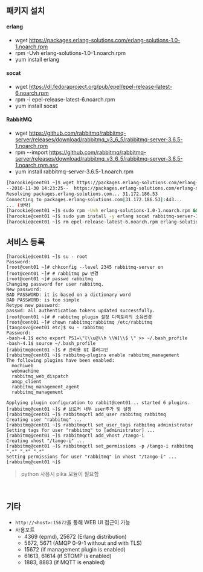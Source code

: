 ## 패키지 설치
#### erlang   
- wget https://packages.erlang-solutions.com/erlang-solutions-1.0-1.noarch.rpm
- rpm -Uvh erlang-solutions-1.0-1.noarch.rpm
- yum install erlang
#### socat
- wget https://dl.fedoraproject.org/pub/epel/epel-release-latest-6.noarch.rpm
- rpm -i epel-release-latest-6.noarch.rpm
- yum install socat
#### RabbitMQ   
- wget https://github.com/rabbitmq/rabbitmq-server/releases/download/rabbitmq_v3_6_5/rabbitmq-server-3.6.5-1.noarch.rpm
- rpm --import https://github.com/rabbitmq/rabbitmq-server/releases/download/rabbitmq_v3_6_5/rabbitmq-server-3.6.5-1.noarch.rpm.asc
- yum install rabbitmq-server-3.6.5-1.noarch.rpm
```bash
[harookie@cent01 ~]$ wget https://packages.erlang-solutions.com/erlang-solutions-1.0-1.noarch.rpm https://dl.fedoraproject.org/pub/epel/epel-release-latest-6.noarch.rpm https://github.com/rabbitmq/rabbitmq-server/releases/download/rabbitmq_v3_6_5/rabbitmq-server-3.6.5-1.noarch.rpm
--2016-11-30 14:23:25--  https://packages.erlang-solutions.com/erlang-solutions-1.0-1.noarch.rpm
Resolving packages.erlang-solutions.com... 31.172.186.53
Connecting to packages.erlang-solutions.com|31.172.186.53|:443...
... (생략)
[harookie@cent01 ~]$ sudo rpm -Uvh erlang-solutions-1.0-1.noarch.rpm && sudo rpm -i epel-release-latest-6.noarch.rpm && sudo rpm --import https://github.com/rabbitmq/rabbitmq-server/releases/download/rabbitmq_v3_6_5/rabbitmq-server-3.6.5-1.noarch.rpm.asc
[harookie@cent01 ~]$ sudo yum install -y erlang socat rabbitmq-server-3.6.5-1.noarch.rpm
[harookie@cent01 ~]$ rm epel-release-latest-6.noarch.rpm erlang-solutions-1.0-1.noarch.rpm rabbitmq-server-3.6.5-1.noarch.rpm
```

## 서비스 등록
```
[harookie@cent01 ~]$ su - root
Password:
[root@cent01 ~]# chkconfig --level 2345 rabbitmq-server on
[root@cent01 ~]# # rabbitmq pw 변경
[root@cent01 ~]# passwd rabbitmq
Changing password for user rabbitmq.
New password:
BAD PASSWORD: it is based on a dictionary word
BAD PASSWORD: is too simple
Retype new password:
passwd: all authentication tokens updated successfully.
[root@cent01 ~]# # rabbitmq plugin 설정 디렉토리의 소유변경
[root@cent01 ~]# chown rabbitmq:rabbitmq /etc/rabbitmq
[tangosvc@cent01 etc]$ su - rabbitmq
Password:
-bash-4.1$ echo export PS1=\"[\\u@\\h \\W]\\$ \" >> ~/.bash_profile
-bash-4.1$ source ~/.bash_profile
[rabbitmq@cent01 ~]$ # 관리용 UI 플러그인
[rabbitmq@cent01 ~]$ rabbitmq-plugins enable rabbitmq_management
The following plugins have been enabled:
  mochiweb
  webmachine
  rabbitmq_web_dispatch
  amqp_client
  rabbitmq_management_agent
  rabbitmq_management

Applying plugin configuration to rabbit@cent01... started 6 plugins.
[rabbitmq@cent01 ~]$ # 브로커 내부 user추가 및 설정
[rabbitmq@cent01 ~]$ rabbitmqctl add_user rabbitmq rabbitmq
Creating user "rabbitmq" ...
[rabbitmq@cent01 ~]$ rabbitmqctl set_user_tags rabbitmq administrator
Setting tags for user "rabbitmq" to [administrator] ...
[rabbitmq@cent01 ~]$ rabbitmqctl add_vhost /tango-i
Creating vhost "/tango-i" ...
[rabbitmq@cent01 ~]$ rabbitmqctl set_permissions -p /tango-i rabbitmq ".*" ".*" ".*"
Setting permissions for user "rabbitmq" in vhost "/tango-i" ...
[rabbitmq@cent01 ~]$
```
> python 사용시 pika 모듈이 필요함

<br>

## 기타
- `http://<host>:15672`을 통해 WEB UI 접근이 가능 
- 사용포트
    - 4369 (epmd), 25672 (Erlang distribution)
    - 5672, 5671 (AMQP 0-9-1 without and with TLS)
    - 15672 (if management plugin is enabled)
    - 61613, 61614 (if STOMP is enabled)
    - 1883, 8883 (if MQTT is enabled)